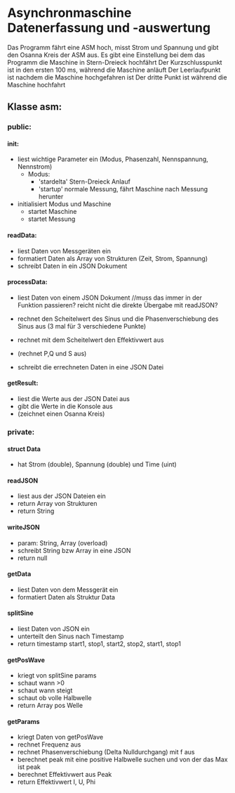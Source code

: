 # Asynchronmaschine Datenerfassung und -auswertung

Das Programm fährt eine ASM hoch, misst Strom und Spannung und gibt den Osanna Kreis der ASM aus.
Es gibt eine Einstellung bei dem das Programm die Maschine in Stern-Dreieck hochfährt
Der Kurzschlusspunkt ist in den ersten 100 ms, während die Maschine anläuft
Der Leerlaufpunkt ist nachdem die Maschine hochgefahren ist
Der dritte Punkt ist während die Maschine hochfahrt

## Klasse asm:

### public:

#### init:
- liest wichtige Parameter ein (Modus, Phasenzahl, Nennspannung, Nennstrom)
	+ Modus: 
		* 'stardelta' Stern-Dreieck Anlauf
		* 'startup' normale Messung, fährt Maschine nach Messung herunter
- initialisiert Modus und Maschine
	+ startet Maschine
	+ startet Messung

#### readData:
- liest Daten von Messgeräten ein 
- formatiert Daten als Array von Strukturen (Zeit, Strom, Spannung)
- schreibt Daten in ein JSON Dokument

#### processData:

- liest Daten von einem JSON Dokument //muss das immer in der Funktion passieren?
					reicht nicht die direkte Übergabe mit readJSON?

- rechnet den Scheitelwert des Sinus und die Phasenverschiebung des Sinus aus (3 mal für 3 verschiedene Punkte)
- rechnet mit dem Scheitelwert den Effektivwert aus
- (rechnet P,Q und S aus)
- schreibt die errechneten Daten in eine JSON Datei

#### getResult: 
- liest die Werte aus der JSON Datei aus
- gibt die Werte in die Konsole aus
- (zeichnet einen Osanna Kreis)

### private:

#### struct Data
- hat Strom (double), Spannung (double) und Time (uint)

#### readJSON
- liest aus der JSON Dateien ein 
- return Array von Strukturen
- return String

#### writeJSON 
- param: String, Array (overload)
- schreibt String bzw Array in eine JSON
- return null

#### getData
- liest Daten von dem Messgerät ein 
- formatiert Daten als Struktur Data

#### splitSine
- liest Daten von JSON ein
- unterteilt den Sinus nach Timestamp
- return timestamp start1, stop1, start2, stop2, start1, stop1

#### getPosWave
- kriegt von splitSine params
- schaut wann >0
- schaut wann steigt
- schaut ob volle Halbwelle
- return Array pos Welle

#### getParams
- kriegt Daten von getPosWave
- rechnet Frequenz aus
- rechnet Phasenverschiebung (Delta Nulldurchgang) mit f aus
- berechnet peak mit eine positive Halbwelle suchen und von der das Max ist peak
- berechnet Effektivwert aus Peak
- return Effektivwert I, U, Phi
